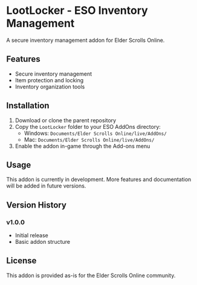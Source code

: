 # LootLocker - ESO Inventory Management

A secure inventory management addon for Elder Scrolls Online.

## Features

- Secure inventory management
- Item protection and locking
- Inventory organization tools

## Installation

1. Download or clone the parent repository
2. Copy the `LootLocker` folder to your ESO AddOns directory:
   - Windows: `Documents/Elder Scrolls Online/live/AddOns/`
   - Mac: `Documents/Elder Scrolls Online/live/AddOns/`
3. Enable the addon in-game through the Add-ons menu

## Usage

This addon is currently in development. More features and documentation will be added in future versions.

## Version History

### v1.0.0
- Initial release
- Basic addon structure

## License

This addon is provided as-is for the Elder Scrolls Online community.

